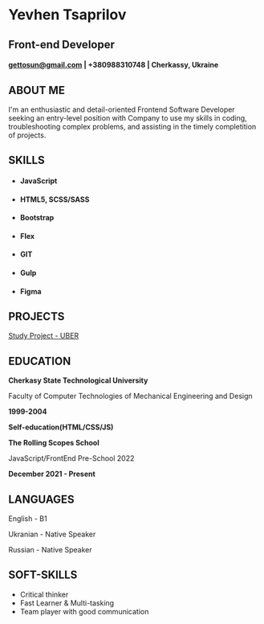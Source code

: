 # Yevhen Tsaprilov
## Front-end Developer
#### gettosun@gmail.com | +380988310748 | Cherkassy, Ukraine

## ABOUT ME
I'm an enthusiastic and detail-oriented Frontend Software Developer seeking an entry-level position with Company to use my skills in coding, troubleshooting complex problems, and assisting in the timely completition of projects.

## SKILLS
- #### JavaScript
- #### HTML5, SCSS/SASS
- #### Bootstrap
- #### Flex
- #### GIT
- #### Gulp
- #### Figma

## PROJECTS	
[Study Project - UBER](https://gettosun.github.io/uber/)

## EDUCATION
**Cherkasy State Technological University**

Faculty of Computer Technologies of Mechanical Engineering and Design

**1999-2004**

**Self-education(HTML/CSS/JS)**

**The Rolling Scopes School**

JavaScript/FrontEnd Pre-School 2022

**December 2021 - Present**

## LANGUAGES

English - B1

Ukranian - Native Speaker

Russian - Native Speaker

## SOFT-SKILLS
- Critical thinker
- Fast Learner & Multi-tasking
- Team player with good communication